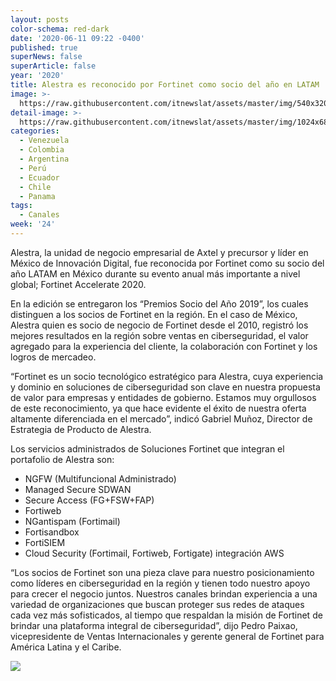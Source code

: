 ```yaml
---
layout: posts
color-schema: red-dark
date: '2020-06-11 09:22 -0400'
published: true
superNews: false
superArticle: false
year: '2020'
title: Alestra es reconocido por Fortinet como socio del año en LATAM
image: >-
  https://raw.githubusercontent.com/itnewslat/assets/master/img/540x320/reconocimiento-p.jpg
detail-image: >-
  https://raw.githubusercontent.com/itnewslat/assets/master/img/1024x680/reconocimiento-g.jpg
categories:
  - Venezuela
  - Colombia
  - Argentina
  - Perú
  - Ecuador
  - Chile
  - Panama
tags:
  - Canales
week: '24'
---
```

Alestra, la unidad de negocio empresarial de Axtel y precursor y líder en México de Innovación Digital, fue reconocida por Fortinet como su socio del año LATAM en México durante su evento anual más importante a nivel global; Fortinet Accelerate 2020.

En la edición se entregaron los “Premios Socio del Año 2019”, los cuales distinguen a los socios de Fortinet en la región. En el caso de México, Alestra quien es socio de negocio de Fortinet desde el 2010, registró los mejores resultados en la región sobre ventas en ciberseguridad, el valor agregado para la experiencia del cliente, la colaboración con Fortinet y los logros de mercadeo.

“Fortinet es un socio tecnológico estratégico para Alestra, cuya experiencia y dominio en soluciones de ciberseguridad son clave en nuestra propuesta de valor para empresas y entidades de gobierno. Estamos muy orgullosos de este reconocimiento, ya que hace evidente el éxito de nuestra oferta altamente diferenciada en el mercado”, indicó Gabriel Muñoz, Director de Estrategia de Producto de Alestra.

Los servicios administrados de Soluciones Fortinet que integran el portafolio de Alestra son:

- NGFW (Multifuncional Administrado)
- Managed Secure SDWAN  
- Secure Access (FG+FSW+FAP)
- Fortiweb 
- NGantispam (Fortimail)
- Fortisandbox 
- FortiSIEM
- Cloud Security (Fortimail, Fortiweb, Fortigate) integración AWS

“Los socios de Fortinet son una pieza clave para nuestro posicionamiento como líderes en ciberseguridad en la región y tienen todo nuestro apoyo para crecer el negocio juntos. Nuestros canales brindan experiencia a una variedad de organizaciones que buscan proteger sus redes de ataques cada vez más sofisticados, al tiempo que respaldan la misión de Fortinet de brindar una plataforma integral de ciberseguridad”, dijo Pedro Paixao, vicepresidente de Ventas Internacionales y gerente general de Fortinet para América Latina y el Caribe.

<img src="https://tracker.metricool.com/c3po.jpg?hash=56f88a41e39ab42c063cc51676587a04"/>